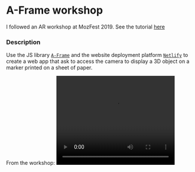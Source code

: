 # A-Frame workshop

I followed an AR workshop at MozFest 2019. See the tutorial [here](https://github.com/edsilv/aframe-workshop/)

### Description
Use the JS library [`A-Frame`](https://aframe.io/) and the website deployment platform [`Netlify`](https://www.netlify.com/) to create a web app that ask to access the camera to display a 3D object on a marker printed on a sheet of paper.


From the workshop:
<video width="320" height="240" controls>
  <source src="aframe-example.mp4" type="video/mp4">
</video>
